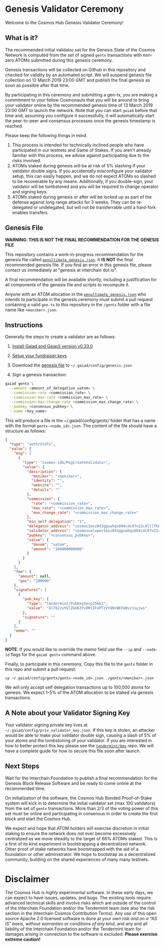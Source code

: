 # Genesis Validator Ceremony

Welcome to the Cosmos Hub Genesis Validator Ceremony!

## What is it?

The recommended initial validator set for the Genesis State of the Cosmos Network is computed from the set of
signed `gentx` transactions with non-zero ATOMs submitted during this genesis ceremony.

Genesis transactions will be collected on Github in this repository and checked for validity by an automated script.
We will suspend genesis file collection on 12 March 2019 23:00 GMT and publish the final genesis as soon as possible after that time.

By participating in this ceremony and submitting a gen-tx, you are making a commitment to your fellow Cosmonauts
that you will be around to bring your validator online by the recommended genesis time of 13 March 2019 23:00 GMT to launch the network. Note that you can start `gaiad` before that time and, assuming you configure it successfully, it will automatically start the peer-to-peer and consensus processes once the genesis timestamp is reached.

Please keep the following things in mind.

1. This process is intended for technically inclined people who have participated in our testnets and Game of Stakes. If you aren't already familiar with this process, we advise against participating due to the risks involved.
2. ATOMs staked during genesis will be at risk of 5% slashing if your validator double signs. If you accidentally misconfigure your validator setup, this can easily happen, and we do not expect ATOMs so slashed to be recoverable by any means. Additionally, if you double-sign, your validator will be tombstoned and you will be required to change operator and signing keys.
3. ATOMs staked during genesis or after will be locked up as part of the defense against long range attacks for 3 weeks. They can be re-delegated or undelegated, but will not be transferrable until a hard-fork enables transfers.

## Genesis File

**WARNING: THIS IS NOT THE FINAL RECOMMENDATION FOR THE GENESIS FILE**

This repository contains a work-in-progress recommendation for the genesis file called [`penultimate_genesis.json`](./penultimate_genesis.json).
It **IS NOT** the final recommended genesis file.
If you find an error in this genesis file, please contact us
immediately at "genesis at interchain dot io".

A final recommendation will be available shortly, including a justification for
all components of the genesis file and scripts to recompute it.

Anyone with an ATOM allocation in the [`penultimate_genesis.json`](./penultimate_genesis.json) who intends to participate in the genesis ceremony must submit a pull request
containing a valid `gen-tx` to this repository in the `/gentx` folder with a file name like `<moniker>.json`.

## Instructions

Generally the steps to create a validator are as follows:

1. [Install Gaiad and Gaiacli version v0.33.0](https://github.com/cosmos/cosmos-sdk/blob/master/docs/gaia/installation.md)

2. [Setup your fundraiser keys](https://github.com/cosmos/cosmos-sdk/blob/master/docs/gaia/delegator-guide-cli.md#restoring-an-account-from-the-fundraiser)

3. Download the [genesis file](https://raw.githubusercontent.com/cosmos/launch/master/penultimate_genesis.json) to `~/.gaiad/config/genesis.json`

4. Sign a genesis transaction:

```bash
gaiad gentx \
  --amount <amount_of_delegation_uatom> \
  --commission-rate <commission_rate> \
  --commission-max-rate <commission_max_rate> \
  --commission-max-change-rate <commission_max_change_rate> \
  --pubkey <consensus_pubkey> \
  --name <key_name>
```

This will produce a file in the ~/.gaiad/config/gentx/ folder that has a name with the format `gentx-<node_id>.json`. The content of the file should have a structure as follows:

```json
{
  "type": "auth/StdTx",
  "value": {
    "msg": [
      {
        "type": "cosmos-sdk/MsgCreateValidator",
        "value": {
          "description": {
            "moniker": "<moniker>",
            "identity": "",
            "website": "",
            "details": ""
          },
          "commission": {
            "rate": "<commission_rate>",
            "max_rate": "<commission_max_rate>",
            "max_change_rate": "<commission_max_change_rate>"
          },
          "min_self_delegation": "1",
          "delegator_address": "cosmos1msz843gguwhqx804cdc97n22c4lllfkk39qlnc",
          "validator_address": "cosmosvaloper1msz843gguwhqx804cdc97n22c4lllfkk5352lt",
          "pubkey": "<consensus_pubkey>",
          "value": {
            "denom": "uatom",
            "amount": "100000000000"
          }
        }
      }
    ],
    "fee": {
      "amount": null,
      "gas": "200000"
    },
    "signatures": [
      {
        "pub_key": {
          "type": "tendermint/PubKeySecp256k1",
          "value": "AlT62zuYGlZGUG3Yv0RtIFoPTzVY4N+WEFmBvz1syjws"
        },
        "signature": ""
      }
    ],
    "memo": ""
  }
}
```

__**NOTE**__: If you would like to override the memo field use the `--ip` and `--node-id` flags for the `gaiad gentx` command above.

Finally, to participate in this ceremony, Copy this file to the `gentx` folder in this repo
and submit a pull request:

```
cp ~/.gaiad/config/gentx/gentx-<node_id>.json ./gentx/<moniker>.json
```

We will only accept self delegation transactions up to 100,000 atoms for genesis. We expect 1-5% of the ATOM allocation to
be staked via genesis transactions.

## A Note about your Validator Signing Key

Your validator signing private key lives at `~/.gaiad/config/priv_validator_key.json`. If this key is stolen, an attacker would be able to make
your validator double sign, causing a slash of 5% of your atoms and the tombstoning of your validator. If you are interested in how to better protect this key please see the [`tendermint/kms`](https://github.com/tendermint/kms) repo. We will have a complete guide for how to secure this file soon after launch.

## Next Steps

Wait for the Interchain Foundation to publish a final recommendation for the
Genesis Block Release Software and be ready to come online at the recommended
time.

On initialization of the software, the Cosmos Hub Bonded Proof-of-Stake system will kick in to
determine the initial validator set (max 100 validators) from the set of `gentx` transactions.
More than 2/3 of the voting power of this set must be online and participating in consensus
in order to create the first block and start the Cosmos Hub.

We expect and hope that ATOM holders will exercise discretion in initial staking to ensure the network
does not ever become excessively centralized as we move steadily to the target of 66% ATOMs staked. This is
a first of its kind experiment in bootstrapping a decentralized network. Other proof of stake networks have
bootstrapped with the aid of a foundation or other administrator. We hope to bootstrap as a decentralized community, building on the shared experiences of many many testnets.


# Disclaimer

The Cosmos Hub is *highly* experimental software. In these early days, we can
expect to have issues, updates, and bugs. The existing tools require advanced
technical skills and involve risks which are outside of the control of the
Interchain Foundation and/or the Tendermint team (see also the risk section in
the Interchain Cosmos Contribution Terms). Any use of this open source Apache
2.0 licensed software is done at your *own risk and on a “AS IS” basis, without
warranties or conditions of any kind*, and any and all liability of the
Interchain Foundation and/or the Tendermint team for damages arising in
connection to the software is excluded. **Please exercise extreme caution!**
